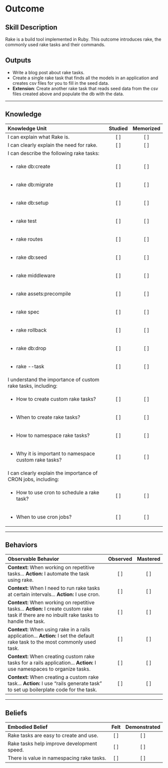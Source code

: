 # Outcome

Skill Description
----------
Rake is a build tool implemented in Ruby. This outcome introduces rake, the commonly used rake tasks and their commands.


Outputs
----------
- Write a blog post about rake tasks.
- Create a single rake task that finds all the models in an application and creates csv files for you to fill in the seed data.
- <b>Extension</b>: Create another rake task that reads seed data from the csv files created above and populate the db with the data.


----------
## **Knowledge**


| Knowledge Unit   |      Studied      | Memorized |
|:-------------|:------------------:|:--------:|
| I can explain what Rake is. | [ ] | [ ]  |
| I can clearly explain the need for rake. | [ ] | [ ]  |
| I can describe the following rake tasks: | |  |
| <ul><li> rake db:create | [ ] | [ ]  |
| <ul><li> rake db:migrate | [ ] | [ ]  |
| <ul><li> rake db:setup| [ ] | [ ]  |
| <ul><li> rake test | [ ] | [ ]  |
| <ul><li> rake routes | [ ] | [ ]  |
| <ul><li> rake db:seed | [ ] | [ ]  |
| <ul><li> rake middleware | [ ] | [ ]  |
| <ul><li> rake assets:precompile | [ ] | [ ]  |
| <ul><li> rake spec | [ ] | [ ]  |
| <ul><li> rake rollback | [ ] | [ ]  |
| <ul><li> rake db:drop | [ ] | [ ]  |
| <ul><li> rake --task | [ ] | [ ]  |
| I understand the importance of custom rake tasks, including: | | |
| <ul><li> How to create custom rake tasks? | [ ] | [ ]  |
| <ul><li> When to create rake tasks? | [ ] | [ ]  |
| <ul><li> How to namespace rake tasks? | [ ] | [ ]  |
| <ul><li> Why it is important to namespace custom rake tasks? | [ ] | [ ]  |
| I can clearly explain the importance of CRON jobs, including: | | |
| <ul><li> How to use cron to schedule a rake task? | [ ] | [ ]  |
| <ul><li> When to use cron jobs? | [ ] | [ ]  |


----------


## **Behaviors**


| Observable Behavior   |      Observed      | Mastered |
|:-------------|:------------------:|:--------:|
| **Context:** When working on repetitive tasks... **Action:** I automate the task using rake. | [ ] | [ ]  |
| **Context:** When I need to run rake tasks at certain intervals... **Action:** I use cron. | [ ] | [ ]  |
| **Context:** When working on repetitive tasks... **Action:** I create custom rake task if there are no inbuilt rake tasks to handle the task. | [ ] | [ ]  |
| **Context:** When using rake in a rails application... **Action:** I set the default rake task to the most commonly used task. | [ ] | [ ]  |
| **Context:** When creating custom rake tasks for a rails application... **Action:** I use namespaces to organize tasks. | [ ] | [ ]  |
| **Context:** When creating a custom rake task... **Action:** I use “rails generate task” to set up boilerplate code for the task. | [ ] | [ ]  |


----------


## **Beliefs**


| Embodied Belief   |      Felt      | Demonstrated |
|:-------------|:------------------:|:--------:|
| Rake tasks are easy to create and use. | [ ] | [ ]  |
| Rake tasks help improve development speed. | [ ] | [ ]  |
| There is value in namespacing rake tasks. | [ ] | [ ]  |
